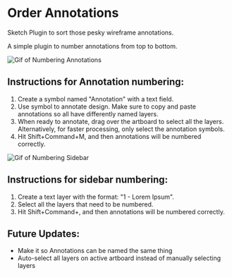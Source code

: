# Order Annotations
Sketch Plugin to sort those pesky wireframe annotations.

A simple plugin to number annotations from top to bottom.


![Gif of Numbering Annotations](https://i.gyazo.com/cd27ee244bc3423d001fc848a9875a07.gif)

## Instructions for Annotation numbering:
1. Create a symbol named "Annotation" with a text field.
2. Use symbol to annotate design. Make sure to copy and paste annotations so all have differently named layers.
3. When ready to annotate, drag over the artboard to select all the layers. Alternatively, for faster processing, only select the annotation symbols. 
4. Hit Shift+Command+M, and then annotations will be numbered correctly.

![Gif of Numbering Sidebar](https://i.gyazo.com/84eb20af7fb942ec6fe4d61b90ad4905.gif)

## Instructions for sidebar numbering:
1. Create a text layer with the format: "1 - Lorem Ipsum".
2. Select all the layers that need to be numbered.
3. Hit Shift+Command+, and then annotations will be numbered correctly.

## Future Updates:
* Make it so Annotations can be named the same thing
* Auto-select all layers on active artboard instead of manually selecting layers
